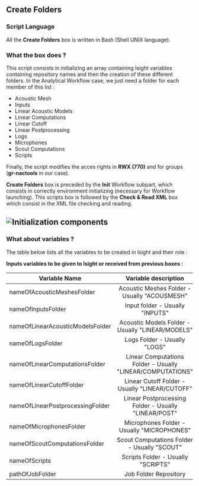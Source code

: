 ## Create Folders
### Script Language

All the __Create Folders__ box is written in Bash (Shell UNIX language).
### What the box does ?

This script consists in initializing an array containing Isight variables containing repository names and then the creation of these different folders. In the Analytical Workflow case, we just need a folder for each member of this list :

- Acoustic Mesh
- Inputs
- Linear Acoustic Models
- Linear Computations
- Linear Cutoff
- Linear Postprocessing
- Logs
- Microphones
- Scout Computations
- Scripts

Finally, the script modifies the acces rights in __RWX (770)__ and for groups (__gr-nactools__ in our case).

__Create Folders__ box is preceded by the __Init__ Workflow subpart, which consists in correctly environment initializing (necessary for Workflow launching). This scripts box is followed by the __Check & Read XML__ box which consist in the XML file checking and reading.

![Initialization components](https://user-images.githubusercontent.com/45098441/72733876-0e0d2900-3b99-11ea-8aef-c4e3a3eb80dd.jpeg)
----------------------------

### What about variables ?

The table below lists all the variables to be created in Isight and their role :

__Inputs variables to be given to Isight or received from previous boxes :__  

| Variable Name | Variable description | Type | Input | Output |
| ------ | :------------: | :------: | :------: |  :------: |
| nameOfAcousticMeshesFolder | Acoustic Meshes Folder - Usually "ACOUSMESH" | STRING | X | - |
| nameOfInputsFolder | Input folder - Usually "INPUTS" | STRING | X | - |
| nameOfLinearAcousticModelsFolder | Acoustic Models Folder - Usually "LINEAR/MODELS" | STRING | X | - |
| nameOfLogsFolder | Logs Folder - Usually "LOGS" | STRING | X | - |
| nameOfLinearComputationsFolder | Linear Computations Folder - Usually "LINEAR/COMPUTATIONS" | STRING | X | - |
| nameOfLinearCutoffFolder | Linear Cutoff Folder - Usually "LINEAR/CUTOFF" | STRING | X | - |
| nameOfLinearPostprocessingFolder | Linear Postprocessing Folder - Usually "LINEAR/POST" | STRING | X | - |
| nameOfMicrophonesFolder | Microphones Folder - Usually "MICROPHONES" | STRING | X | - |
| nameOfScoutComputationsFolder | Scout Computations Folder - Usually "SCOUT" | STRING | X | - |
| nameOfScripts | Scripts Folder - Usually "SCRIPTS" | STRING | X | - |
| pathOfJobFolder | Job Folder Repository | STRING | X | - |
